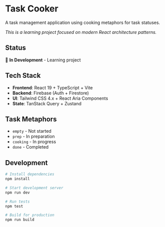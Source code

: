 # Task Cooker

A task management application using cooking metaphors for task statuses.

*This is a learning project focused on modern React architecture patterns.*

## Status

🚧 **In Development** - Learning project

## Tech Stack

- **Frontend**: React 19 + TypeScript + Vite
- **Backend**: Firebase (Auth + Firestore)
- **UI**: Tailwind CSS 4.x + React Aria Components
- **State**: TanStack Query + Zustand

## Task Metaphors

- `empty` - Not started
- `prep` - In preparation  
- `cooking` - In progress
- `done` - Completed

## Development

```bash
# Install dependencies
npm install

# Start development server
npm run dev

# Run tests
npm test

# Build for production
npm run build
```